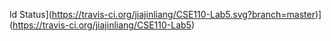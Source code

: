 ld Status](https://travis-ci.org/jiajinliang/CSE110-Lab5.svg?branch=master)](https://travis-ci.org/jiajinliang/CSE110-Lab5)
